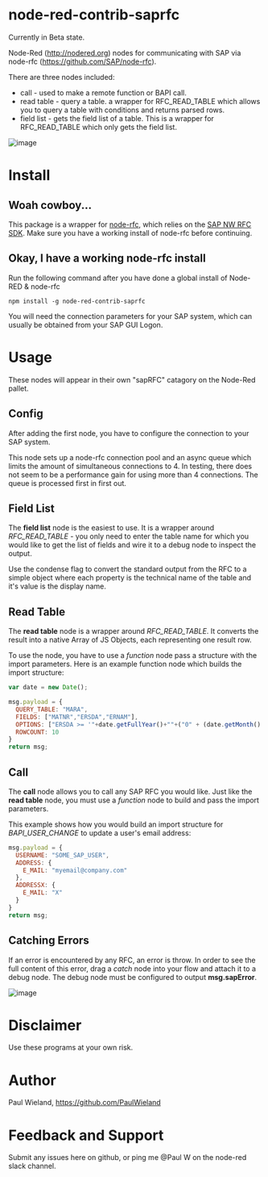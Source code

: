 # node-red-contrib-saprfc

Currently in Beta state.

Node-Red (http://nodered.org) nodes for communicating with SAP via node-rfc (https://github.com/SAP/node-rfc).

There are three nodes included:

* call - used to make a remote function or BAPI call.
* read table - query a table. a wrapper for RFC\_READ\_TABLE which allows you to query a table with conditions and returns parsed rows.
* field list - gets the field list of a table. This is a wrapper for RFC\_READ\_TABLE which only gets the field list.

![image](https://user-images.githubusercontent.com/4663918/63022233-76304400-be70-11e9-8516-cab988df6b1e.png)


# Install

## Woah cowboy...
This package is a wrapper for [node-rfc](https://github.com/SAP/node-rfc), which relies on the [SAP NW RFC SDK](http://sap.github.io/node-rfc/install.html). Make sure you have a working install of node-rfc before continuing.

## Okay, I have a working node-rfc install
Run the following command after you have done a global install of Node-RED & node-rfc

	npm install -g node-red-contrib-saprfc

You will need the connection parameters for your SAP system, which can usually be obtained from your SAP GUI Logon.

# Usage

These nodes will appear in their own "sapRFC" catagory on the Node-Red pallet.

## Config
After adding the first node, you have to configure the connection to your SAP system.

This node sets up a node-rfc connection pool and an async queue which limits the amount of simultaneous connections to 4. In testing, there does not seem to be a performance gain for using more than 4 connections. The queue is processed first in first out.


## Field List
The __field list__ node is the easiest to use. It is a wrapper around _RFC\_READ\_TABLE_ - you only need to enter the table name for which you would like to get the list of fields and wire it to a debug node to inspect the output.

Use the condense flag to convert the standard output from the RFC to a simple object where each property is the technical name of the table and it's value is the display name.

## Read Table
The __read table__ node is a wrapper around _RFC\_READ\_TABLE_. It converts the result into a native Array of JS Objects, each representing one result row.

To use the node, you have to use a _function_ node pass a structure with the import parameters.
Here is an example function node which builds the import structure:

```javascript
var date = new Date();

msg.payload = {
  QUERY_TABLE: "MARA",
  FIELDS: ["MATNR","ERSDA","ERNAM"],
  OPTIONS: ["ERSDA >= '"+date.getFullYear()+""+("0" + (date.getMonth() - 2)).slice(-2)+""+("0" + date.getDate()).slice(-2)+"'"],
  ROWCOUNT: 10
}
return msg;
```

## Call

The __call__ node allows you to call any SAP RFC you would like. Just like the __read table__ node, you must use a _function_ node to build and pass the import parameters.

This example shows how you would build an import structure for _BAPI\_USER\_CHANGE_ to update a user's email address:

```javascript
msg.payload = {
  USERNAME: "SOME_SAP_USER",
  ADDRESS: {
    E_MAIL: "myemail@company.com"
  },
  ADDRESSX: {
    E_MAIL: "X"
  }
}
return msg;
```

## Catching Errors
If an error is encountered by any RFC, an error is throw. In order to see the full content of this error, drag a _catch_ node into your flow and attach it to a debug node. The debug node must be configured to output __msg.sapError__.

![image](https://user-images.githubusercontent.com/4663918/63024155-a2e65a80-be74-11e9-986e-450d47e9c413.png)


# Disclaimer

Use these programs at your own risk.

# Author

Paul Wieland, https://github.com/PaulWieland

# Feedback and Support

Submit any issues here on github, or ping me @Paul W on the node-red slack channel.
